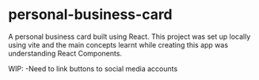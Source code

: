 # personal-business-card

 A personal business card built using React. This project was set up locally using vite and the main concepts learnt while creating this app was understanding React Components.

WIP:
-Need to link buttons to social media accounts
